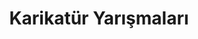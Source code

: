 ---
layout: category
headline: "Karikatür Yarışmaları 2020"
subline: "Bu sayfada ülkemizde düzenlenen <strong>karikatür yarışması</strong>, kayıtları bulunmaktadır. Bu <strong>karikatür
    yarışmalarının</strong> bazılarında <strong>para ödülü</strong> bulunmaktadır. Aşağıda gösterilen <strong>karikatür
    yarışmaları </strong> 2020 yılında yapılacak olan yarışmaları göstermektedir."
title: "Karikatür Yarışmaları"
key: "karikatür yarışması"
description: "Karikatür yarışması, Karikatür yarışmaları, Karikatür yarışması duyuruları, Güncel Karikatür yarışmaları 2020, para ödüllü
yarışmalar 2020"
permalink: "karikatur-yarismalari/"
---